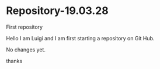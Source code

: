 # Repository-19.03.28
First repository

Hello 
I am Luigi and I am first starting a repository on Git Hub.

No changes yet.

thanks 
